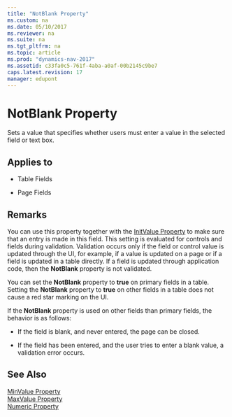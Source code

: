 ```yaml
---
title: "NotBlank Property"
ms.custom: na
ms.date: 05/10/2017
ms.reviewer: na
ms.suite: na
ms.tgt_pltfrm: na
ms.topic: article
ms.prod: "dynamics-nav-2017"
ms.assetid: c33fa0c5-761f-4aba-a0af-00b2145c9be7
caps.latest.revision: 17
manager: edupont
---
```

# NotBlank Property
Sets a value that specifies whether users must enter a value in the selected field or text box.  
  
## Applies to  
  
-   Table Fields  
  
-   Page Fields  
  
## Remarks  
 You can use this property together with the [InitValue Property](devenv-initvalue-property.md) to make sure that an entry is made in this field. This setting is evaluated for controls and fields during validation. Validation occurs only if the field or control value is updated through the UI, for example, if a value is updated on a page or if a field is updated in a table directly. If a field is updated through application code, then the **NotBlank** property is not validated.  
  
 You can set the **NotBlank** property to **true** on primary fields in a table. Setting the **NotBlank** property to **true** on other fields in a table does not cause a red star marking on the UI.  
  
 If the **NotBlank** property is used on other fields than primary fields, the behavior is as follows:  
  
-   If the field is blank, and never entered, the page can be closed.  
  
-   If the field has been entered, and the user tries to enter a blank value, a validation error occurs.  
  
## See Also  
 [MinValue Property](devenv-minvalue-property.md)   
 [MaxValue Property](devenv-maxvalue-property.md)   
 [Numeric Property](devenv-numeric-property.md)